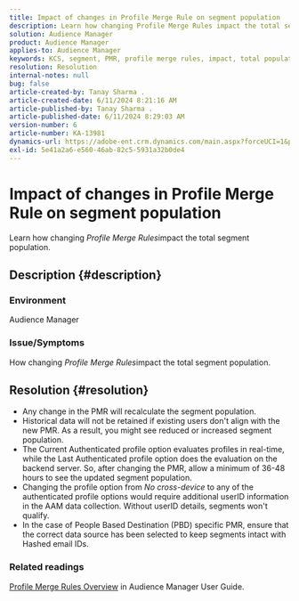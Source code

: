 ```yaml
---
title: Impact of changes in Profile Merge Rule on segment population
description: Learn how changing Profile Merge Rules impact the total segment population.
solution: Audience Manager
product: Audience Manager
applies-to: Audience Manager
keywords: KCS, segment, PMR, profile merge rules, impact, total population, real-time population, population, change
resolution: Resolution
internal-notes: null
bug: false
article-created-by: Tanay Sharma .
article-created-date: 6/11/2024 8:21:16 AM
article-published-by: Tanay Sharma .
article-published-date: 6/11/2024 8:29:03 AM
version-number: 6
article-number: KA-13981
dynamics-url: https://adobe-ent.crm.dynamics.com/main.aspx?forceUCI=1&pagetype=entityrecord&etn=knowledgearticle&id=878f9e8d-cb27-ef11-840b-6045bd0065b6
exl-id: 5e41a2a6-e560-46ab-82c5-5931a32b0de4
---
```

# Impact of changes in Profile Merge Rule on segment population


Learn how changing *Profile Merge Rules*impact the total segment population.

## Description {#description}


### Environment

Audience Manager

### Issue/Symptoms

How changing *Profile Merge Rules*impact the total segment population.


## Resolution {#resolution}


- Any change in the PMR will recalculate the segment population.
- Historical data will not be retained if existing users don't align with the new PMR. As a result, you might see reduced or increased segment population.
- The Current Authenticated profile option evaluates profiles in real-time, while the Last Authenticated profile option does the evaluation on the backend server. So, after changing the PMR, allow a minimum of 36-48 hours to see the updated segment population.
- Changing the profile option from *No cross-device* to any of the authenticated profile options would require additional userID information in the AAM data collection. Without userID details, segments won't qualify.
- In the case of People Based Destination (PBD) specific PMR, ensure that the correct data source has been selected to keep segments intact with Hashed email IDs.




### Related readings

[Profile Merge Rules Overview](https://experienceleague.adobe.com/docs/audience-manager/user-guide/features/profile-merge-rules/merge-rules-overview.html) in Audience Manager User Guide.
